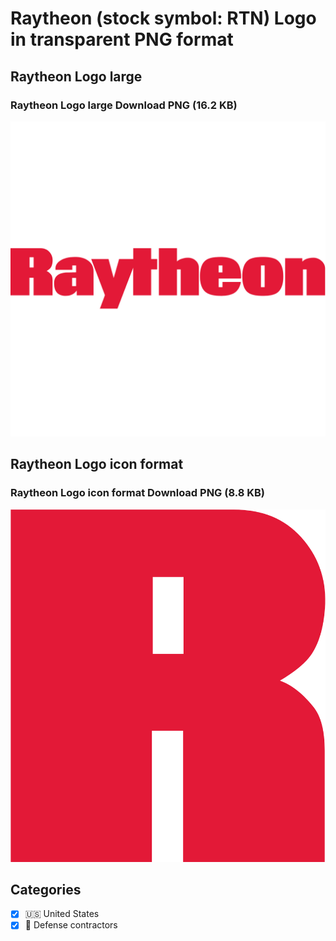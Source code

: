 # Raytheon (stock symbol: RTN) Logo in transparent PNG format

## Raytheon Logo large

### Raytheon Logo large Download PNG (16.2 KB)

![Raytheon Logo large Download PNG (16.2 KB)](/img/orig/RTN_BIG-aa83543b.png)

## Raytheon Logo icon format

### Raytheon Logo icon format Download PNG (8.8 KB)

![Raytheon Logo icon format Download PNG (8.8 KB)](/img/orig/RTN-28cd8b97.png)



## Categories
- [x] 🇺🇸 United States
- [x] 🔫 Defense contractors
